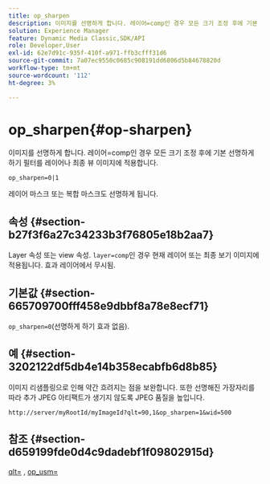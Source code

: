 ```yaml
---
title: op_sharpen
description: 이미지를 선명하게 합니다. 레이어=comp인 경우 모든 크기 조정 후에 기본 선명하게 하기 필터를 레이어나 최종 뷰 이미지에 적용합니다.
solution: Experience Manager
feature: Dynamic Media Classic,SDK/API
role: Developer,User
exl-id: 62e7d91c-935f-410f-a971-ffb3cfff31d6
source-git-commit: 7a07ec9550c0685c908191dd6806d5b84678820d
workflow-type: tm+mt
source-wordcount: '112'
ht-degree: 3%

---
```


# op_sharpen{#op-sharpen}

이미지를 선명하게 합니다. 레이어=comp인 경우 모든 크기 조정 후에 기본 선명하게 하기 필터를 레이어나 최종 뷰 이미지에 적용합니다.

`op_sharpen=0|1`

레이어 마스크 또는 복합 마스크도 선명하게 됩니다.

## 속성 {#section-b27f3f6a27c34233b3f76805e18b2aa7}

Layer 속성 또는 view 속성. `layer=comp`인 경우 현재 레이어 또는 최종 보기 이미지에 적용됩니다. 효과 레이어에서 무시됨.

## 기본값 {#section-665709700fff458e9dbbf8a78e8ecf71}

`op_sharpen=0`(선명하게 하기 효과 없음).

## 예 {#section-3202122df5db4e14b358ecabfb6d8b85}

이미지 리샘플링으로 인해 약간 흐려지는 점을 보완합니다. 또한 선명해진 가장자리를 따라 추가 JPEG 아티팩트가 생기지 않도록 JPEG 품질을 높입니다.

`http://server/myRootId/myImageId?qlt=90,1&op_sharpen=1&wid=500`

## 참조 {#section-d659199fde0d4c9dadebf1f09802915d}

[qlt=](../../../../../is-api/http-ref/image-serving-api-ref/c-http-protocol-reference/c-command-reference/r-is-http-qlt.md#reference-f69ed0758c784b0385d979820546d352) , [op_usm=](../../../../../is-api/http-ref/image-serving-api-ref/c-http-protocol-reference/c-command-reference/r-op-sharpen.md#reference-c32573230c6140f883efdaa201ea8541)
